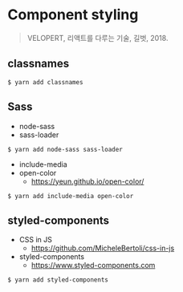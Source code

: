 # Component styling
> VELOPERT, 리액트를 다루는 기술, 길벗, 2018.

## classnames
```
$ yarn add classnames
```

## Sass
- node-sass
- sass-loader

```
$ yarn add node-sass sass-loader
```

- include-media
- open-color
  - https://yeun.github.io/open-color/

```
$ yarn add include-media open-color
```

## styled-components
- CSS in JS
  - https://github.com/MicheleBertoli/css-in-js
- styled-components
  - https://www.styled-components.com

```
$ yarn add styled-components
```
